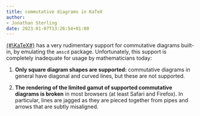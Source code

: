```yaml
---
title: commutative diagrams in KaTeX
author:
- Jonathan Sterling
date: 2023-01-07T13:26:54+01:00
---
```


[{#\KaTeX#}](https://katex.org/) has a very rudimentary support for commutative diagrams built-in, by emulating the `amscd` package. Unfortunately, this support is completely inadequate for usage by mathematicians today:

1. **Only square diagram shapes are supported:** commutative diagrams in general have diagonal and curved lines, but these are not supported.

2. **The rendering of the limited gamut of supported commutative diagrams is broken** in most browsers (at least Safari and Firefox). In particular, lines are jagged as they are pieced together from pipes and arrows that are subtly misaligned.
